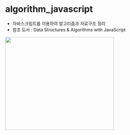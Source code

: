 # algorithm_javascript

- 자바스크립트를 이용하여 알고리즘과 자료구조 정리   
- 참조 도서 : Data Structures & Algorithms with JavaScript

<div>
<img src="https://raw.githubusercontent.com/seochangwook/algorithm_javascript/master/book_image.png" width="350" height="300">
</div>
